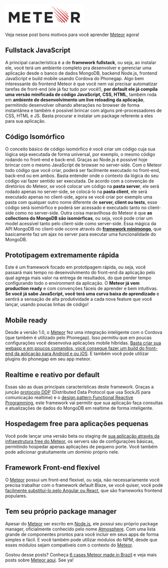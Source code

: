 ![Meteor](../images/meteor-logo.jpg "Meteor")

Veja nesse post bons motivos para você aprender [Meteor]({{site.url}}/meteor) agora!

## Fullstack JavaScript

A principal característica é a de **framework fullstack**, ou seja, ao instalar ele, você terá um ambiente completo pra desenvolver e gerenciar uma aplicação desde o banco de dados MongoDB, backend Node.js, frontend JavaScript e build mobile usando Cordova do Phonegap. Algo bem interessante do frontend Meteor é que você nem vai precisar automatizar tarefas de front-end (ele já faz tudo por você!), **por default ele já compila uma versão minificada de código JavaScript, CSS, HTML**, também roda em **ambiente de desenvolvimento um live reloading da aplicação**, permitindo desenvolver olhando alterações no browser de forma instantânea e também é possível brincar com alguns pré-processadores de CSS, HTML e JS. Basta procurar e instalar um package referente a eles para sua aplicação.

## Código Isomórfico

O conceito básico de código isomórfico é você criar um código cuja sua lógica seja executada de forma universal, por exemplo, o mesmo código rodando no front-end e back-end. Graças ao Node.js é possível hoje brincar com o mesmo JavaScript de browser no server-side. Com o Meteor todo código que você criar, poderá ser facilmente executado no front-end, back-end ou em ambos. Basta entender onde o contexto da lógica do seu código vai fazer sentido ser executada. De acordo com a convenção de diretórios do Meteor, se você colocar um código na **pasta server**, ele será rodado apenas no server-side, se colocá-lo na **pasta client**, ele será executado apenas no client-side, agora se você criar por exemplo uma pasta com qualquer outro nome diferente de **server, client ou tests**, esse código será isomórfico e poderá ser acessado e executado tanto no client-side como no server-side. Outra coisa maravilhosa do Meteor é que **as collections do MongoDB são isomórficas**, ou seja, você pode criar um model acessível tanto pelo client-side como server-side. Essa mágica da API MongoDB no client-side ocorre através do **[framework minimongo](https://www.meteor.com/mini-databases)**, que basicamente faz um ajax no server para executar uma funcionalidade do MongoDB.

## Prototipagem extremamente rápida

Este é um framework focado em prototipagem rápida, ou seja, você passará mais tempo no desenvolvimento do front-end da aplicação pelo qual agrega mais valor na entrega de resultados, do que perder tempo configurando todo o environment da aplicação. O **Meteor já vem production ready** e com convenções fáceis de aprender e bem intuitivas. **Se você já sabe JavaScript, você terá uma curva baixa de aprendizado** e sentirá a sensação de alta produtividade a cada nova feature que você lançar, usando poucas linhas de código!

## Mobile ready

Desde a versão 1.0, o [Meteor]({{site.url}}/meteor) fez uma integração inteligente com o Cordova (que também é utilizado pelo Phonegap). Isso permitiu que em poucas configurações você desenvolva aplicações mobile híbridas. [Basta criar sua webapp e em poucos comandos, você consegue fazer um build do front-end da aplicação para Android e ou iOS](https://github.com/meteor/meteor/wiki/Meteor-Cordova-Phonegap-integration). E também você pode utilizar plugins do phonegap em seu app meteor.

## Realtime e reativo por default

Essas são as duas principais características deste framework. Graças a junção [protocolo DDP](https://www.meteor.com/ddp) (Distributed Data Protocol que usa SockJS para comunicação realtime) e o [design pattern Functional Reactive Programming](https://en.wikipedia.org/wiki/Functional_reactive_programming), este framework vai permitir que sua aplicação faça consultas e atualizações de dados do MongoDB em realtime de forma inteligente.

## Hospedagem free para aplicações pequenas

Você pode lançar uma versão beta ou staging de [sua aplicação através da infraestrutura free do Meteor](http://docs.meteor.com/#/full/deploying), os servers são de configurações básicas, permitindo hospedar apenas aplicações de pequeno porte. Você também pode adicionar gratuitamente um domínio próprio nele.

## Framework Front-end flexível

O [Meteor]({{site.url}}/meteor) possui um front-end flexível, ou seja, não necessariamente você precisa trabalhar com o framework default Blaze, se você quiser, você pode [facilmente substituí-lo pelo Angular ou React](http://info.meteor.com/blog/comparing-performance-of-blaze-react-angular-meteor-and-angular-2-with-meteor), que são frameworks frontend populares.

## Tem seu próprio package manager

Apesar do [Meteor]({{site.url}}/meteor) ser escrito em [Node.js]({{site.url}}/nodejs), ele possui seu próprio package manager, oficialmente conhecido pelo nome [Atmosphere](http://atmospherejs.com/). Com uma lista grande de componentes prontos para você incluir em seus apps de forma simples e fácil. E você também pode utilizar módulos do NPM, desde que esses módulos sejam compatíveis com o contexto do [Meteor]({{site.url}}/meteor).

Gostou desse posts? Conheça [6 cases Meteor made in Brazil]({{site.url}}/6-cases-meteor-made-in-brazil) e veja mais posts sobre [Meteor aqui]({{site.url}}/meteor). See ya!